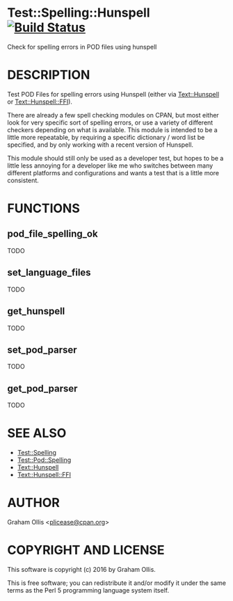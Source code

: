 # Test::Spelling::Hunspell [![Build Status](https://secure.travis-ci.org/plicease/Test-Spelling-Hunspell.png)](http://travis-ci.org/plicease/Test-Spelling-Hunspell)

Check for spelling errors in POD files using hunspell

# DESCRIPTION

Test POD Files for spelling errors using Hunspell (either via
[Text::Hunspell](https://metacpan.org/pod/Text::Hunspell) or [Text::Hunspell::FFI](https://metacpan.org/pod/Text::Hunspell::FFI)).

There are already a few spell checking modules on CPAN, but most
either look for very specific sort of spelling errors, or use a
variety of different checkers depending on what is available.
This module is intended to be a little more repeatable, by
requiring a specific dictionary / word list be specified, and
by only working with a recent version of Hunspell.

This module should still only be used as a developer test, but
hopes to be a little less annoying for a developer like me who
switches between many different platforms and configurations
and wants a test that is a little more consistent.

# FUNCTIONS

## pod\_file\_spelling\_ok

TODO

## set\_language\_files

TODO

## get\_hunspell

TODO

## set\_pod\_parser

TODO

## get\_pod\_parser

TODO

# SEE ALSO

- [Test::Spelling](https://metacpan.org/pod/Test::Spelling)
- [Test::Pod::Spelling](https://metacpan.org/pod/Test::Pod::Spelling)
- [Text::Hunspell](https://metacpan.org/pod/Text::Hunspell)
- [Text::Hunspell::FFI](https://metacpan.org/pod/Text::Hunspell::FFI)

# AUTHOR

Graham Ollis &lt;plicease@cpan.org>

# COPYRIGHT AND LICENSE

This software is copyright (c) 2016 by Graham Ollis.

This is free software; you can redistribute it and/or modify it under
the same terms as the Perl 5 programming language system itself.
